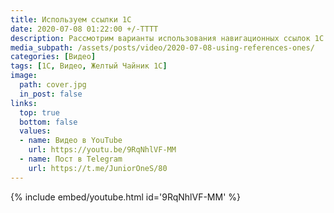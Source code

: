 ```yaml
---
title: Используем ссылки 1С
date: 2020-07-08 01:22:00 +/-TTTT
description: Рассмотрим варианты использования навигационных ссылок 1С и научимся открывать их как обычные гиперссылки.
media_subpath: /assets/posts/video/2020-07-08-using-references-ones/
categories: [Видео]
tags: [1С, Видео, Желтый Чайник 1С]
image:
  path: cover.jpg
  in_post: false
links:
  top: true
  bottom: false
  values:
  - name: Видео в YouTube
    url: https://youtu.be/9RqNhlVF-MM
  - name: Пост в Telegram
    url: https://t.me/JuniorOneS/80
---
```


{% include embed/youtube.html id='9RqNhlVF-MM' %}